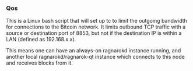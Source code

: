 ### Qos ###

This is a Linux bash script that will set up tc to limit the outgoing bandwidth for connections to the Bitcoin network. It limits outbound TCP traffic with a source or destination port of 8853, but not if the destination IP is within a LAN (defined as 192.168.x.x).

This means one can have an always-on ragnarokd instance running, and another local ragnarokd/ragnarok-qt instance which connects to this node and receives blocks from it.
